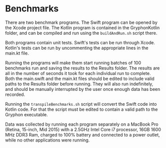 # Benchmarks

There are two benchmark programs. The Swift program can be opened by the Xcode project file. The Kotlin program is contained in the GryphonKotlin folder, and can be compiled and run using the `buildAndRun.sh` script there.

Both programs contain unit tests. Swift's tests can be run through Xcode. Kotlin's tests can be run by uncommenting the appropriate lines in the main.kt file.

Running the programs will make them start running batches of 100 benchmarks run and saving the results to the Results folder. The results are all in the number of seconds it took for each individual run to complete. Both the main.swift and the main.kt files should be edited to include valid paths to the Results folder before running. They will also run indefinitely, and should be manually interrupted by the user once enough data has been recorded.

Running the `transpileBenchmarks.sh` script will convert the Swift code into Kotlin code. For that the script must be edited to contain a valid path to the Gryphon executable.

Data was collected by running each program separately on a MacBook Pro (Retina, 15-inch, Mid 2015) with a 2.5GHz Intel Core i7 processor, 16GB 1600 MHz DDR3 Ram, charged to 100% battery and connected to a power outlet, while no other applications were running.


